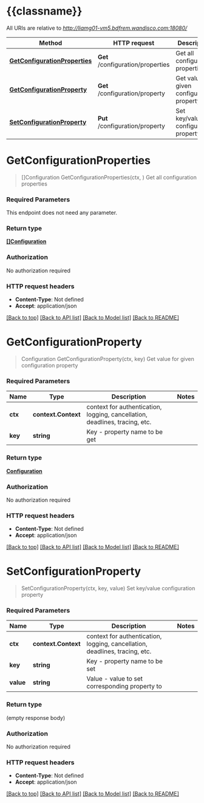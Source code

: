 # {{classname}}

All URIs are relative to *http://liamg01-vm5.bdfrem.wandisco.com:18080/*

Method | HTTP request | Description
------------- | ------------- | -------------
[**GetConfigurationProperties**](ConfigurationControllerApi.md#GetConfigurationProperties) | **Get** /configuration/properties | Get all configuration properties
[**GetConfigurationProperty**](ConfigurationControllerApi.md#GetConfigurationProperty) | **Get** /configuration/property | Get value for given configuration property
[**SetConfigurationProperty**](ConfigurationControllerApi.md#SetConfigurationProperty) | **Put** /configuration/property | Set key/value configuration property

# **GetConfigurationProperties**
> []Configuration GetConfigurationProperties(ctx, )
Get all configuration properties

### Required Parameters
This endpoint does not need any parameter.

### Return type

[**[]Configuration**](Configuration.md)

### Authorization

No authorization required

### HTTP request headers

 - **Content-Type**: Not defined
 - **Accept**: application/json

[[Back to top]](#) [[Back to API list]](../README.md#documentation-for-api-endpoints) [[Back to Model list]](../README.md#documentation-for-models) [[Back to README]](../README.md)

# **GetConfigurationProperty**
> Configuration GetConfigurationProperty(ctx, key)
Get value for given configuration property

### Required Parameters

Name | Type | Description  | Notes
------------- | ------------- | ------------- | -------------
 **ctx** | **context.Context** | context for authentication, logging, cancellation, deadlines, tracing, etc.
  **key** | **string**| Key - property name to be get | 

### Return type

[**Configuration**](Configuration.md)

### Authorization

No authorization required

### HTTP request headers

 - **Content-Type**: Not defined
 - **Accept**: application/json

[[Back to top]](#) [[Back to API list]](../README.md#documentation-for-api-endpoints) [[Back to Model list]](../README.md#documentation-for-models) [[Back to README]](../README.md)

# **SetConfigurationProperty**
> SetConfigurationProperty(ctx, key, value)
Set key/value configuration property

### Required Parameters

Name | Type | Description  | Notes
------------- | ------------- | ------------- | -------------
 **ctx** | **context.Context** | context for authentication, logging, cancellation, deadlines, tracing, etc.
  **key** | **string**| Key - property name to be set | 
  **value** | **string**| Value - value to set corresponding property to | 

### Return type

 (empty response body)

### Authorization

No authorization required

### HTTP request headers

 - **Content-Type**: Not defined
 - **Accept**: application/json

[[Back to top]](#) [[Back to API list]](../README.md#documentation-for-api-endpoints) [[Back to Model list]](../README.md#documentation-for-models) [[Back to README]](../README.md)

